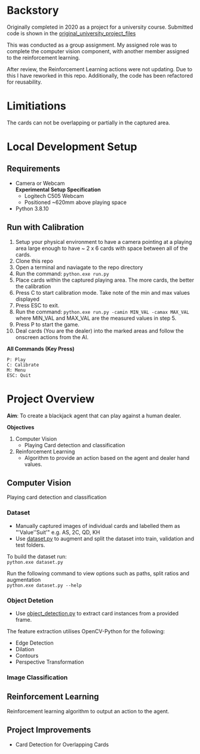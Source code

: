 # Backstory
Originally completed in 2020 as a project for a university course.
 Submitted code is shown in the [original_university_project_files](https://github.com/JamesSpr/AI/tree/main/Blackjack/original_university_project_files)

This was conducted as a group assignment. My assigned role was to complete the computer vision component,
with another member assigned to the reinforcement learning.

After review, the Reinforcement Learning actions were not updating. Due to this I have reworked in this repo.
Additionally, the code has been refactored for reusability.

# Limitiations
The cards can not be overlapping or partially in the captured area.

# Local Development Setup
## Requirements
- Camera or Webcam  
    **Experimental Setup Specification**
    - Logitech C505 Webcam
    - Positioned ~620mm above playing space
- Python 3.8.10 

## Run with Calibration
1. Setup your physical environment to have a camera pointing at a playing area large enough to have ~ 2 x 6 cards with space between all of the cards.
2. Clone this repo
3. Open a terminal and naviagate to the repo directory
4. Run the command: `python.exe run.py`
5. Place cards within the captured playing area. The more cards, the better the calibration
5. Press C to start calibration mode. Take note of the min and max values displayed
6. Press ESC to exit.
7. Run the command: `python.exe run.py -camin MIN_VAL -camax MAX_VAL` where MIN_VAL and MAX_VAL are the measured values in step 5.
8. Press P to start the game.
9. Deal cards (You are the dealer) into the marked areas and follow the onscreen actions from the AI.  

**All Commands (Key Press)**

    P: Play  
    C: Calibrate  
    M: Menu  
    ESC: Quit  

# Project Overview
**Aim**: To create a blackjack agent that can play against a human dealer.  

**Objectives**
1. Computer Vision
    - Playing Card detection and classification
2. Reinforcement Learning
    - Algorithm to provide an action based on the agent and dealer hand values. 

## Computer Vision
Playing card detection and classification

### Dataset
- Manually captured images of individual cards and labelled them as "'Value''Suit'" e.g. AS, 2C, QD, KH
- Use [dataset.py](https://github.com/JamesSpr/AI/tree/main/Blackjack/dataset.py) to augment and split the dataset into train, validation and test folders.

To build the dataset run:  
`python.exe dataset.py`

Run the following command to view options such as paths, split ratios and augmentation  
`python.exe dataset.py --help`  

### Object Detetion
- Use [object_detection.py](https://github.com/JamesSpr/AI/tree/main/Blackjack/object_detection.py) to extract card instances from a provided frame.

The feature extraction utilises OpenCV-Python for the following:
- Edge Detection
- Dilation
- Contours
- Perspective Transformation

### Image Classification


## Reinforcement Learning
Reinforcement learning algorithm to output an action to the agent.

## Project Improvements
- Card Detection for Overlapping Cards